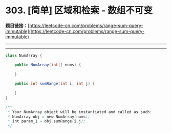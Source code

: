 # 303. [简单] 区域和检索 - 数组不可变

**题目链接：**[https://leetcode-cn.com/problems/range-sum-query-immutable](https://leetcode-cn.com/problems/range-sum-query-immutable)

---

<Cards card="leetcode_303_range-sum-query-immutable"></Cards>

---

```java
class NumArray {

    public NumArray(int[] nums) {
        
    }
    
    public int sumRange(int i, int j) {
        
    }
}

/**
 * Your NumArray object will be instantiated and called as such:
 * NumArray obj = new NumArray(nums);
 * int param_1 = obj.sumRange(i,j);
 */
```
